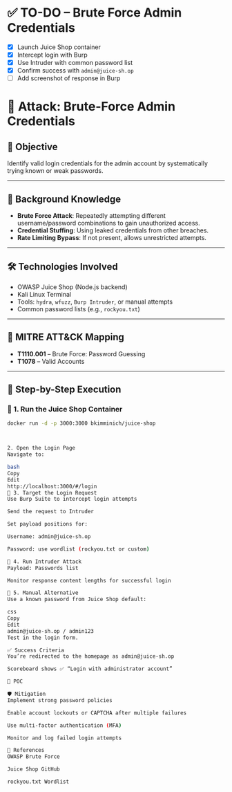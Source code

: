 # ✅ TO-DO – Brute Force Admin Credentials

- [x] Launch Juice Shop container
- [x] Intercept login with Burp
- [x] Use Intruder with common password list
- [x] Confirm success with `admin@juice-sh.op`
- [ ] Add screenshot of response in Burp

# 🔐 Attack: Brute-Force Admin Credentials

## 🎯 Objective
Identify valid login credentials for the admin account by systematically trying known or weak passwords.

---

## 🧠 Background Knowledge

- **Brute Force Attack**: Repeatedly attempting different username/password combinations to gain unauthorized access.
- **Credential Stuffing**: Using leaked credentials from other breaches.
- **Rate Limiting Bypass**: If not present, allows unrestricted attempts.

---

## 🛠️ Technologies Involved

- OWASP Juice Shop (Node.js backend)
- Kali Linux Terminal
- Tools: `hydra`, `wfuzz`, `Burp Intruder`, or manual attempts
- Common password lists (e.g., `rockyou.txt`)

---

## 🧩 MITRE ATT&CK Mapping

- **T1110.001** – Brute Force: Password Guessing  
- **T1078** – Valid Accounts

---

## 📜 Step-by-Step Execution

### 🔹 1. Run the Juice Shop Container

```bash
docker run -d -p 3000:3000 bkimminich/juice-shop



2. Open the Login Page
Navigate to:

bash
Copy
Edit
http://localhost:3000/#/login
🔹 3. Target the Login Request
Use Burp Suite to intercept login attempts

Send the request to Intruder

Set payload positions for:

Username: admin@juice-sh.op

Password: use wordlist (rockyou.txt or custom)

🔹 4. Run Intruder Attack
Payload: Passwords list

Monitor response content lengths for successful login

🔹 5. Manual Alternative
Use a known password from Juice Shop default:

css
Copy
Edit
admin@juice-sh.op / admin123
Test in the login form.

✅ Success Criteria
You’re redirected to the homepage as admin@juice-sh.op

Scoreboard shows ✅ “Login with administrator account”

📸 POC

🛡️ Mitigation
Implement strong password policies

Enable account lockouts or CAPTCHA after multiple failures

Use multi-factor authentication (MFA)

Monitor and log failed login attempts

🔗 References
OWASP Brute Force

Juice Shop GitHub

rockyou.txt Wordlist

